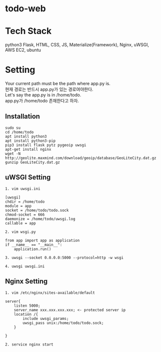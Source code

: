# todo-web

# Tech Stack
python3 Flask, HTML, CSS, JS, Materialize(Framework), Nginx, uWSGI, AWS EC2, ubuntu

# Setting 
Your current path must be the path where app.py is.  
현재 경로는 반드시 app.py가 있는 경로여야한다.  
Let's say the app.py is in /home/todo.  
app.py가 /home/todo 존재한다고 하자.

## Installation
```
sudo su
cd /home/todo
apt install python3
apt install python3-pip
pip3 install flask pytz pygeoip uwsgi
apt-get install nginx
wget -N http://geolite.maxmind.com/download/geoip/database/GeoLiteCity.dat.gz
gunzip GeoLiteCity.dat.gz

```
## uWSGI Setting
```
1. vim uwsgi.ini

[uwsgi]
chdir = /home/todo
module = app
socket = /home/todo/todo.sock
chmod-socket = 666
daemonize = /home/todo/uwsgi.log
callable = app

2. vim wsgi.py

from app import app as application
if __name__ == "__main__":
    application.run()

3. uwsgi --socket 0.0.0.0:5000 --protocol=http -w wsgi

4. uwsgi uwsgi.ini
```

## Nginx Setting
```
1. vim /etc/nginx/sites-available/default

server{
    listen 5000;
    server_name xxx.xxx.xxx.xxx; <- protected server ip
    location /{
        include uwsgi_params;
        uwsgi_pass unix:/home/todo/todo.sock;
    }

}

2. service nginx start
```
